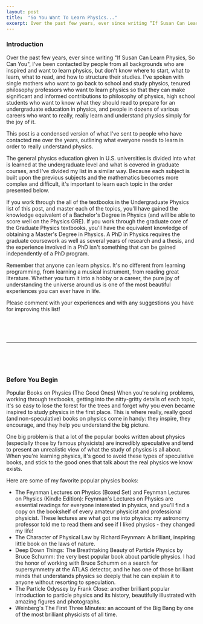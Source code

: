 ```yaml
---
layout: post
title:  "So You Want To Learn Physics..."
excerpt: Over the past few years, ever since writing “If Susan Can Learn Physics, So Can You”, I’ve been contacted by people from all backgrounds who are inspired and want to learn physics, but don’t know where to start, what to learn, what to read, and how to structure their studies…this post is a condensed version of what I’ve sent to people who have contacted me over the years, outlining what everyone needs to learn in order to really understand physics.
---
```


### Introduction

Over the past few years, ever since writing "If Susan Can Learn Physics, So Can You", I've been contacted by people from all backgrounds who are inspired and want to learn physics, but don't know where to start, what to learn, what to read, and how to structure their studies. I've spoken with single mothers who want to go back to school and study physics, tenured philosophy professors who want to learn physics so that they can make significant and informed contributions to philosophy of physics, high school students who want to know what they should read to prepare for an undergraduate education in physics, and people in dozens of various careers who want to really, really learn and understand physics simply for the joy of it.

This post is a condensed version of what I've sent to people who have contacted me over the years, outlining what everyone needs to learn in order to really understand physics.

The general physics education given in U.S. universities is divided into what is learned at the undergraduate level and what is covered in graduate courses, and I've divided my list in a similar way. Because each subject is built upon the previous subjects and the mathematics becomes more complex and difficult, it's important to learn each topic in the order presented below.

If you work through the all of the textbooks in the Undergraduate Physics list of this post, and master each of the topics, you'll have gained the knowledge equivalent of a Bachelor's Degree in Physics (and will be able to score well on the Physics GRE).  If you work through the graduate core of the Graduate Physics textbooks, you'll have the equivalent knowledge of obtaining a Master's Degree in Physics. A PhD in Physics requires the graduate coursework as well as several years of research and a thesis, and the experience involved in a PhD isn't something that can be gained independently of a PhD program.

Remember that anyone can learn physics. It's no different from learning programming, from learning a musical instrument, from reading great literature. Whether you turn it into a hobby or a career, the pure joy of understanding the universe around us is one of the most beautiful experiences you can ever have in life.

Please comment with your experiences and with any suggestions you have for improving this list!

<br />
<br />
<br />

---

<br />
<br />
<br />

### Before You Begin

Popular Books on Physics (The Good Ones)
When you're solving problems, working through textbooks, getting into the nitty-gritty details of each topic, it's so easy to lose the forest for the trees and forget why you even became inspired to study physics in the first place. This is where really, really good (and non-speculative) books on physics come in handy: they inspire, they encourage, and they help you understand the big picture.

One big problem is that a lot of the popular books written about physics (especially those by famous physicists) are incredibly speculative and tend to present an unrealistic view of what the study of physics is all about. When you're learning physics, it's good to avoid these types of speculative books, and stick to the good ones that talk about the real physics we know exists.

Here are some of my favorite popular physics books:

- The Feynman Lectures on Physics (Boxed Set) and Feynman Lectures on Physics (Kindle Edition): Feynman's Lectures on Physics are essential readings for everyone interested in physics, and you'll find a copy on the bookshelf of every amateur physicist and professional physicist. These lectures are what got me into physics: my astronomy professor told me to read them and see if I liked physics - they changed my life!
- The Character of Physical Law by Richard Feynman: A brilliant, inspiring little book on the laws of nature.
- Deep Down Things: The Breathtaking Beauty of Particle Physics by Bruce Schumm: the very best popular book about particle physics. I had the honor of working with Bruce Schumm on a search for supersymmetry at the ATLAS detector, and he has one of those brilliant minds that understands physics so deeply that he can explain it to anyone without resorting to speculation.
- The Particle Odyssey by Frank Close: another brilliant popular introduction to particle physics and its history, beautifully illustrated with amazing figures and photographs.
- Weinberg's The First Three Minutes: an account of the Big Bang by one of the most brilliant physicists of all time.

[Fledgling Physicist]: https://fledglingphysicist.com
